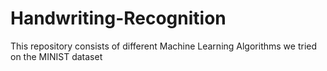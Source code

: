 # Handwriting-Recognition
This repository consists of different Machine Learning Algorithms we tried on the MINIST dataset
